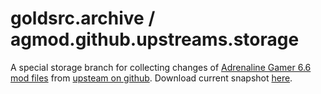 # goldsrc.archive / agmod.github.upstreams.storage
A special storage branch for collecting changes of [Adrenaline Gamer 6.6 mod files](contents) from [upsteam on github](https://github.com/martinwebrant/agmod).
Download current snapshot [here](https://github.com/p5-vbnekit/goldsrc.archive/archive/refs/heads/agmod.github.upstreams.storage.zip).
